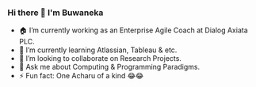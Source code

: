 ### Hi there 👋 I'm Buwaneka 

- 🏠 I’m currently working as an Enterprise Agile Coach at Dialog Axiata PLC.
- 🌱 I’m currently learning Atlassian, Tableau & etc.
- 👯 I’m looking to collaborate on Research Projects.
- 💬 Ask me about Computing & Programming Paradigms.
- ⚡ Fun fact: One Acharu of a kind 😂😂
